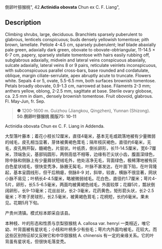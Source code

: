 倒卵叶猕猴桃",
42.**Actinidia obovata** Chun ex C. F. Liang",

## Description
Climbing shrubs, large, deciduous. Branchlets sparsely puberulent to glabrous, lenticels conspicuous; buds densely yellowish tomentose; pith brown, lamellate. Petiole 4-4.5 cm, sparsely puberulent; leaf blade abaxially pale green, adaxially dark green, obovate to obovate-obtriangular, 11-14.5 × 6-7 cm, papery, sparsely stellate tomentose with hairs easily rubbing off, subglabrous adaxially, midvein and lateral veins conspicuous abaxially, sulcate adaxially, lateral veins 8 or 9 pairs, reticulate veinlets inconspicuous, with subconspicuous parallel cross-bars, base rounded and cordatulate, oblique, margin ciliate-serrulate, apex abruptly acute to truncate. Flowers white. Sepals 4 or 5, ovate, 5.5-6.5 mm, both surfaces brownish tomentose. Petals broadly obovate, 0.9-1.3 cm, narrowed at base. Filaments 2-3 mm; anthers yellow, oblong, 2-2.5 mm, sagittate at base. Sterile ovary globose, ca. 2.5 mm in diam., densely brownish tomentose. Fruit obovoid, glabrous. Fl. May-Jun, fr. Sep.

> ●  1200-1600 m. Guizhou (Jiangkou, Qingzhen), Yunnan (Shizong).
**50.倒卵叶猕猴桃 图版75: 10-11**

Actinidia obovata Chun ex C. F. Liang in Addenda.

大型落叶藤本；着花小枝长12厘米，直径4毫米，基本无毛或疏落地被有少量微弱的绒毛，皮孔相当显著，芽体被黄褐色茸毛；隔年枝灰褐色，直径约6毫米，无毛，皮孔稍开裂，髓褐色，片层状。叶纸质，倒长卵形，长11-14.5厘米，宽6-7厘米，顶端急尖，基部钝圆形，两侧高低不相等，边缘有芒尖状小齿，腹面深绿色，除中脉和侧脉上有少量屑状短绒毛外，他处洁净无毛，背面绿色，极稀薄地被有灰白色星状绒毛，很快变秃净，脉腋无髯毛，叶脉不甚发达，在叶面下陷，在叶背隆起，基本呈圆线形，但干后稍瘪，侧脉8-9 对，斜举，较直，横脉不很显著，网状小脉不易见；叶柄长4-4.5厘米，略被微弱绒毛。花白色，直径约1.7厘米；萼片4-5片，卵形，长5.5-6.5毫米，两面均被黄褐色绒毛，外面较厚；花瓣5片，瓢状倒阔卵形，长9-13毫米；花丝丝状，长2-3毫米，花药黄色，矩形箭头状，长2-2.5毫米；不育子房球形，长2.5毫米，被黄褐色茸毛；花柄短，长约6毫米。果未见。花期5月下旬。

产贵州清镇。模式标本即采自该县。

本种枝、叶的形态和性质与京梨猕猴桃 A. callosa var. henryi 一类相近，唯它幼、叶背面被有星状毛；小枝和叶柄多少有些毛；萼片内外面均被毛，花较大。而这些区别特征却又反映它和中华猕猴桃 A. chinensis 有一定的亲缘关系。它的叶背虽有星状毛，但很快毛落变秃。

